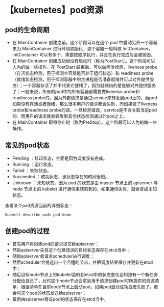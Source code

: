 # 【kubernetes】pod资源
## pod的生命周期
* 在 MainContainer 创建之前。这个阶段可以在这个 pod 中启动另外一个容器来为 MainContainer 进行环境初始化，这个容器一般叫做 InitContainer，InitContainer 可以有多个，需要按顺序执行，并且在执行完成后会被销毁。
* 在 MainContainer 创建成功但没有启动时（称为PostStart）。这个阶段可以人为的做一些操作。在 PostStart 结束后，可以做两类检测，liveness probe（存活状态检测，用于探测主容器是否处于运行状态）和 readiness probe（就绪状态检测，用于探测容器中的主进程是否准备就绪并可以对外提供服务）；一个容器存活了并不代表它就绪了，因为就绪指的是能够对外提供服务了；一般来说，所有的pod中的所有容器都需要做liveness probe和readiness probe的，因为外部请求是通过service来转发到pod上的，而pod如果没有存活或者就绪，那么很多用户的请求都会失败，而如果做了liveness probe和readiness probe的话，一旦检测错误，service是不会关联当前pod的，而用户的请求就会转发到其他状态检测通过的pod之上。
* 在 MainContainer 即将停止时（称为PreStop）。这个阶段可以人为的做一些操作。

## 常见的pod状态
* Pending ：挂起状态，主要是因为调度没有完成。
* Running ：运行状态。
* Failed ：失败状态。
* Succeeded ：成功状态，该状态存在的时间很短。
* Unknown ：未知状态，因为 pod 的状态是由 master 节点上的 apiserver 与 node 节点上的 kubelet 进行通信来获取到的，如果通信失败，就会变成未知状态。

查看某个pod资源当前的详细状态：
```
kubectl describe pods pod-demo
```

## 创建pod的过程
* 首先用户将创建pod的请求提交给apiserver；
* 然后apiserver先将这个创建请求的目标状态保存在etcd当中；
* 随后apiserver会请求scheduler进行调度；
* 然后scheduler会挑选出一个合适的节点，并把调度结果保存并更新在etcd中；
* 随后目标node节点上的kubelet监听到etcd中的状态变化会知道有一个新任务分配给自己了，此时这个node节点会拿到用于请求创建pod时所提供的资源清单，根据清单在当前node节点上启动pod，如果pod启动成功或者失败了，都会将这个pod的状态发送给apiserver；
* 最后由apiserver将该pod的状态保存在etcd当中。